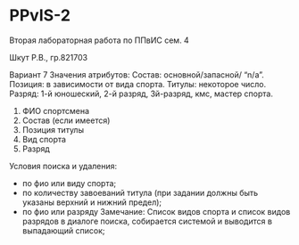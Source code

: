 # PPvIS-2
Вторая лабораторная работа по ППвИС сем. 4

Шкут Р.В., гр.821703


Вариант 7
Значения атрибутов:
Состав: основной/запасной/ “n/a”.
Позиция: в зависимости от вида спорта.
Титулы: некоторое число.
Разряд: 1-й юношеский, 2-й разряд, 3й-разряд, кмс, мастер спорта. 

1) ФИО спортсмена	
2) Состав (если имеется)
3) Позиция	титулы	
4) Вид спорта
5) Разряд

Условия поиска и удаления:
-	по фио или виду спорта;
-	по количеству завоеваний титула (при задании должны быть указаны верхний и нижний предел);
-	по фио или разряду
Замечание: Список видов спорта и список видов разрядов в диалоге поиска, собирается системой и выводится в выпадающий список;


